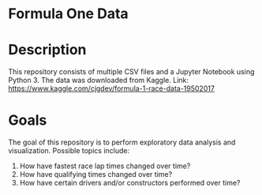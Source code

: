 # Formula One Data

# Description
This repository consists of multiple CSV files and a Jupyter Notebook using Python 3. The data was downloaded from Kaggle.
Link: https://www.kaggle.com/cjgdev/formula-1-race-data-19502017

# Goals
The goal of this repository is to perform exploratory data analysis and visualization. Possible topics include:
  1. How have fastest race lap times changed over time?  
  2. How have qualifying times changed over time? 
  3. How have certain drivers and/or constructors performed over time?

